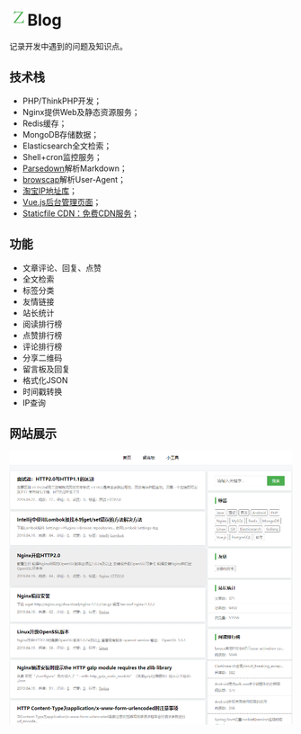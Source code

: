 # ![icon](./public/favicon.ico)Blog

记录开发中遇到的问题及知识点。

## 技术栈
- PHP/ThinkPHP开发；
- Nginx提供Web及静态资源服务；
- Redis缓存；
- MongoDB存储数据；
- Elasticsearch全文检索；
- Shell+cron监控服务；
- [Parsedown](https://github.com/erusev/parsedown "Parsedown")解析Markdown；
- [browscap](http://www.browscap.org)解析User-Agent；
- [淘宝IP地址库](http://ip.taobao.com "淘宝IP地址库")；
- [Vue.js后台管理页面](https://github.com/fendoudebb/z-blog-console "Vue.js后台管理页面")；
- [Staticfile CDN：免费CDN服务](https://github.com/staticfile/static "Staticfile CDN")；

## 功能
- 文章评论、回复、点赞
- 全文检索
- 标签分类
- 友情链接
- 站长统计
- 阅读排行榜
- 点赞排行榜
- 评论排行榜
- 分享二维码
- 留言板及回复
- 格式化JSON
- 时间戳转换
- IP查询

## 网站展示
[![首页截图](./preview/home_page.png)](https://www.zhangbj.com)
